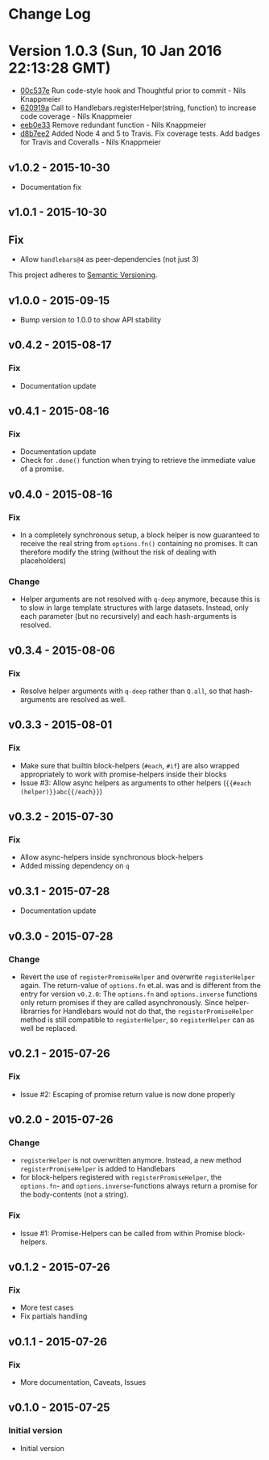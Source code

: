 # Change Log

<a name="current-release"></a>
# Version 1.0.3 (Sun, 10 Jan 2016 22:13:28 GMT)

* [00c537e](https://github.com/nknapp/promised-handlebars/commit/00c537e) Run code-style hook and Thoughtful prior to commit - Nils Knappmeier
* [620919a](https://github.com/nknapp/promised-handlebars/commit/620919a) Call to Handlebars.registerHelper(string, function) to increase code coverage - Nils Knappmeier
* [eeb0e33](https://github.com/nknapp/promised-handlebars/commit/eeb0e33) Remove redundant function - Nils Knappmeier
* [d8b7ee2](https://github.com/nknapp/promised-handlebars/commit/d8b7ee2) Added Node 4 and 5 to Travis. Fix coverage tests. Add badges for Travis and Coveralls - Nils Knappmeier


## v1.0.2 - 2015-10-30 

* Documentation fix

## v1.0.1 - 2015-10-30

## Fix

* Allow `handlebars@4` as peer-dependencies (not just 3) 

This project adheres to [Semantic Versioning](http://semver.org/).

## v1.0.0 - 2015-09-15

* Bump version to 1.0.0 to show API stability

## v0.4.2 - 2015-08-17

### Fix

* Documentation update

## v0.4.1 - 2015-08-16

### Fix

* Documentation update
* Check for `.done()` function when trying to retrieve the immediate value of a promise.
  
## v0.4.0 - 2015-08-16

### Fix

* In a completely synchronous setup, a block helper is now guaranteed to receive the real string
  from `options.fn()` containing no promises. It can therefore modify the string (without 
  the risk of dealing with placeholders)

### Change

* Helper arguments are not resolved with `q-deep` anymore, because this is to slow in large template
  structures with large datasets. Instead, only each parameter (but no recursively) and each hash-arguments
  is resolved.

## v0.3.4 - 2015-08-06
### Fix
* Resolve helper arguments with `q-deep` rather than `Q.all`, so that hash-arguments are
  resolved as well.

## v0.3.3 - 2015-08-01
### Fix 
* Make sure that builtin block-helpers (`#each`, `#if`) are also wrapped appropriately to work with
  promise-helpers inside their blocks
* Issue #3: Allow async helpers as arguments to other helpers (`{{#each (helper)}}abc{{/each}}`)

## v0.3.2 - 2015-07-30
### Fix

* Allow async-helpers inside synchronous block-helpers
* Added missing dependency on `q`

## v0.3.1 - 2015-07-28

* Documentation update

## v0.3.0 - 2015-07-28
### Change

* Revert the use of `registerPromiseHelper` and overwrite `registerHelper` again. 
  The return-value of `options.fn` et.al. was and is different from the entry for version `v0.2.0`:
  The `options.fn` and `options.inverse` functions only return promises if they are called
  asynchronously. Since helper-librarries for Handlebars would not do that, the `registerPromiseHelper`
  method is still compatible to `registerHelper`, so `registerHelper` can as well be replaced. 

## v0.2.1 - 2015-07-26
### Fix

* Issue #2: Escaping of promise return value is now done properly 

## v0.2.0 - 2015-07-26
### Change
* `registerHelper` is not overwritten anymore. Instead, a new method `registerPromiseHelper`
  is added to Handlebars
* for block-helpers registered with `registerPromiseHelper`, the `options.fn`- and `options.inverse`-functions
  always return a promise for the body-contents (not a string).
 
### Fix
* Issue #1: Promise-Helpers can be called from within Promise block-helpers.

## v0.1.2 - 2015-07-26
### Fix
* More test cases
* Fix partials handling

## v0.1.1 - 2015-07-26
### Fix
* More documentation, Caveats, Issues

## v0.1.0 - 2015-07-25
### Initial version

* Initial version
